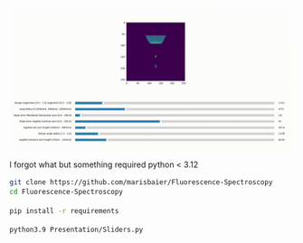 ![](https://github.com/marisbaier/Fluorescence-Spectroscopy/blob/main/example.gif)

I forgot what but something required python < 3.12
```bash
git clone https://github.com/marisbaier/Fluorescence-Spectroscopy
cd Fluorescence-Spectroscopy

pip install -r requirements

python3.9 Presentation/Sliders.py
```
